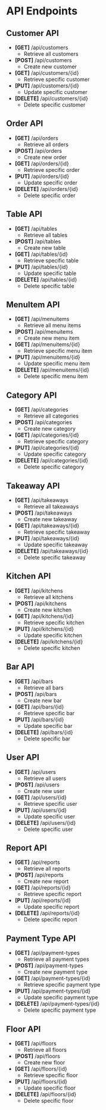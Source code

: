 # API Endpoints

## Customer API
- **[GET]** /api/customers
  - Retrieve all customers
- **[POST]** /api/customers
  - Create new customer
- **[GET]** /api/customers/{id}
  - Retrieve specific customer
- **[PUT]** /api/customers/{id}
  - Update specific customer
- **[DELETE]** /api/customers/{id}
  - Delete specific customer

## Order API
- **[GET]** /api/orders
  - Retrieve all orders
- **[POST]** /api/orders
  - Create new order
- **[GET]** /api/orders/{id}
  - Retrieve specific order
- **[PUT]** /api/orders/{id}
  - Update specific order
- **[DELETE]** /api/orders/{id}
  - Delete specific order

## Table API
- **[GET]** /api/tables
  - Retrieve all tables
- **[POST]** /api/tables
  - Create new table
- **[GET]** /api/tables/{id}
  - Retrieve specific table
- **[PUT]** /api/tables/{id}
  - Update specific table
- **[DELETE]** /api/tables/{id}
  - Delete specific table

## MenuItem API
- **[GET]** /api/menuitems
  - Retrieve all menu items
- **[POST]** /api/menuitems
  - Create new menu item
- **[GET]** /api/menuitems/{id}
  - Retrieve specific menu item
- **[PUT]** /api/menuitems/{id}
  - Update specific menu item
- **[DELETE]** /api/menuitems/{id}
  - Delete specific menu item

## Category API
- **[GET]** /api/categories
  - Retrieve all categories
- **[POST]** /api/categories
  - Create new category
- **[GET]** /api/categories/{id}
  - Retrieve specific category
- **[PUT]** /api/categories/{id}
  - Update specific category
- **[DELETE]** /api/categories/{id}
  - Delete specific category

## Takeaway API
- **[GET]** /api/takeaways
  - Retrieve all takeaways
- **[POST]** /api/takeaways
  - Create new takeaway
- **[GET]** /api/takeaways/{id}
  - Retrieve specific takeaway
- **[PUT]** /api/takeaways/{id}
  - Update specific takeaway
- **[DELETE]** /api/takeaways/{id}
  - Delete specific takeaway

## Kitchen API
- **[GET]** /api/kitchens
  - Retrieve all kitchens
- **[POST]** /api/kitchens
  - Create new kitchen
- **[GET]** /api/kitchens/{id}
  - Retrieve specific kitchen
- **[PUT]** /api/kitchens/{id}
  - Update specific kitchen
- **[DELETE]** /api/kitchens/{id}
  - Delete specific kitchen

## Bar API
- **[GET]** /api/bars
  - Retrieve all bars
- **[POST]** /api/bars
  - Create new bar
- **[GET]** /api/bars/{id}
  - Retrieve specific bar
- **[PUT]** /api/bars/{id}
  - Update specific bar
- **[DELETE]** /api/bars/{id}
  - Delete specific bar

## User API
- **[GET]** /api/users
  - Retrieve all users
- **[POST]** /api/users
  - Create new user
- **[GET]** /api/users/{id}
  - Retrieve specific user
- **[PUT]** /api/users/{id}
  - Update specific user
- **[DELETE]** /api/users/{id}
  - Delete specific user

## Report API
- **[GET]** /api/reports
  - Retrieve all reports
- **[POST]** /api/reports
  - Create new report
- **[GET]** /api/reports/{id}
  - Retrieve specific report
- **[PUT]** /api/reports/{id}
  - Update specific report
- **[DELETE]** /api/reports/{id}
  - Delete specific report

## Payment Type API
- **[GET]** /api/payment-types
  - Retrieve all payment types
- **[POST]** /api/payment-types
  - Create new payment type
- **[GET]** /api/payment-types/{id}
  - Retrieve specific payment type
- **[PUT]** /api/payment-types/{id}
  - Update specific payment type
- **[DELETE]** /api/payment-types/{id}
  - Delete specific payment type

## Floor API
- **[GET]** /api/floors
  - Retrieve all floors
- **[POST]** /api/floors
  - Create new floor
- **[GET]** /api/floors/{id}
  - Retrieve specific floor
- **[PUT]** /api/floors/{id}
  - Update specific floor
- **[DELETE]** /api/floors/{id}
  - Delete specific floor
